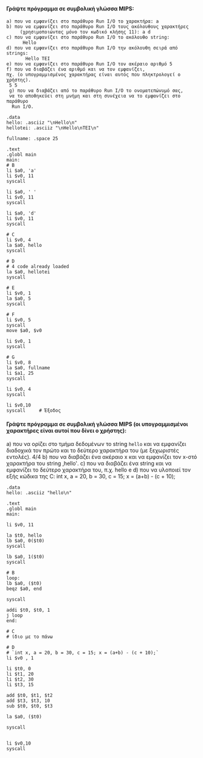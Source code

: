 #### Γράψτε πρόγραμμα σε συμβολική γλώσσα MIPS: 
	a) που να εμφανίζει στο παράθυρο Run I/O το χαρακτήρα: a
	b) που να εμφανίζει στο παράθυρο Run I/O τους ακόλουθους χαρακτήρες
	     (χρησιμοποιώντας μόνο τον κωδικό κλήσης 11): a d 
	c) που να εμφανίζει στο παράθυρο Run I/O το ακόλουθο string: 
	      Hello   
	d) που να εμφανίζει στο παράθυρο Run I/O την ακόλουθη σειρά από strings: 
	       Hello TEI 
	e) που να εμφανίζει στο παράθυρο Run I/O τον ακέραιο αριθμό 5
	f) που να διαβάζει ένα αριθμό και να τον εμφανίζει, 
	πχ. (ο υπογραμμισμένος χαρακτήρας είναι αυτός που πληκτρολογεί ο χρήστης).
	 5 5 
	 g) που να διαβάζει από το παράθυρο Run I/O το ονοματεπώνυμό σας, 
	 να το αποθηκεύει στη μνήμη και στη συνέχεια να το εμφανίζει στο παράθυρο
	  Run I/O.

```
.data
hello: .asciiz "\nHello\n"
hellotei: .asciiz "\nHello\nTEI\n"

fullname: .space 25

.text
.globl main
main:
# B
li $a0, 'a'
li $v0, 11
syscall

li $a0, ' '
li $v0, 11
syscall

li $a0, 'd'
li $v0, 11
syscall

# C
li $v0, 4
la $a0, hello
syscall

# D
# 4 code already loaded
la $a0, hellotei
syscall

# E
li $v0, 1
la $a0, 5
syscall

# F
li $v0, 5
syscall
move $a0, $v0

li $v0, 1
syscall

# G
li $v0, 8
la $a0, fullname
li $a1, 25
syscall

li $v0, 4
syscall

li $v0,10 
syscall		# Έξοδος
```

#### Γράψτε πρόγραμμα σε συμβολική γλώσσα MIPS (οι υπογραμμισμένοι χαρακτήρες είναι αυτοί που δίνει ο χρήστης):
a) που να ορίζει στο τμήμα δεδομένων το string `hello` και να εμφανίζει διαδοχικά τον πρώτο και το δεύτερο χαρακτήρα του (με ξεχωριστές εντολές). 4/4 
b) που να διαβάζει ένα ακέραιο x και να εμφανίζει τον x-στό χαρακτήρα του string ‚hello‛. 
c) που να διαβάζει ένα string και να εμφανίζει το δεύτερο χαρακτήρα του, π.χ. hello e 
d) που να υλοποιεί τον εξής κώδικα της C: int x, a = 20, b = 30, c = 15; x = (a+b) - (c + 10);

```
.data
hello: .asciiz "hello\n"

.text
.globl main
main:

li $v0, 11

la $t0, hello
lb $a0, 0($t0) 
syscall

lb $a0, 1($t0) 
syscall

# B
loop:
lb $a0, ($t0) 
beqz $a0, end 

syscall

addi $t0, $t0, 1 
j loop 
end:

# C
# ίδιο με το πάνω

# D
# `int x, a = 20, b = 30, c = 15; x = (a+b) - (c + 10);`
li $v0 , 1

li $t0, 0
li $t1, 20
li $t2, 30
li $t3, 15

add $t0, $t1, $t2
add $t3, $t3, 10
sub $t0, $t0, $t3

la $a0, ($t0)

syscall 


li $v0,10 
syscall
```